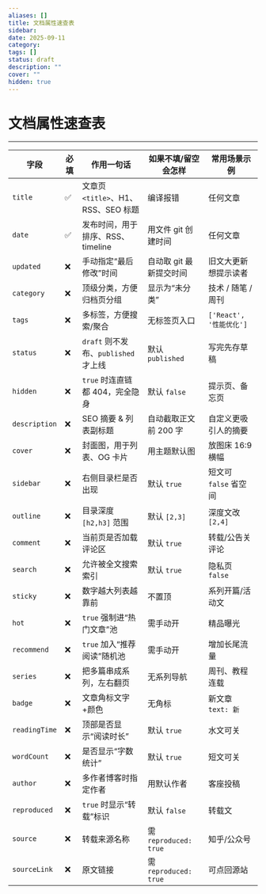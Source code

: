 ```yaml
---
aliases: []
title: 文档属性速查表
sidebar:
date: 2025-09-11
category:
tags: []
status: draft
description: ""
cover: ""
hidden: true
---
```

# 文档属性速查表
---

| 字段            | 必填 | 作用一句话                        | 如果不填/留空会怎样           | 常用场景示例              |
| ------------- | -- | ---------------------------- | -------------------- | ------------------- |
| `title`       | ✅  | 文章页 `<title>`、H1、RSS、SEO 标题  | 编译报错                 | 任何文章                |
| `date`        | ✅  | 发布时间，用于排序、RSS、timeline       | 用文件 git 创建时间         | 任何文章                |
| `updated`     | ❌  | 手动指定“最后修改”时间                 | 自动取 git 最新提交时间       | 旧文大更新想提示读者          |
| `category`    | ❌  | 顶级分类，方便归档页分组                 | 显示为“未分类”             | 技术 / 随笔 / 周刊        |
| `tags`        | ❌  | 多标签，方便搜索/聚合                  | 无标签页入口               | `['React', '性能优化']` |
| `status`      | ❌  | `draft` 则不发布、`published` 才上线 | 默认 `published`       | 写完先存草稿              |
| `hidden`      | ❌  | `true` 时连直链都 404，完全隐身        | 默认 `false`           | 提示页、备忘页             |
| `description` | ❌  | SEO 摘要 & 列表副标题               | 自动截取正文前 200 字        | 自定义更吸引人的摘要          |
| `cover`       | ❌  | 封面图，用于列表、OG 卡片               | 用主题默认图               | 放图床 16:9 横幅         |
| `sidebar`     | ❌  | 右侧目录栏是否出现                    | 默认 `true`            | 短文可 `false` 省空间     |
| `outline`     | ❌  | 目录深度 `[h2,h3]` 范围            | 默认 `[2,3]`           | 深度文改 `[2,4]`        |
| `comment`     | ❌  | 当前页是否加载评论区                   | 默认 `true`            | 转载/公告关评论            |
| `search`      | ❌  | 允许被全文搜索索引                    | 默认 `true`            | 隐私页 `false`         |
| `sticky`      | ❌  | 数字越大列表越靠前                    | 不置顶                  | 系列开篇/活动文            |
| `hot`         | ❌  | `true` 强制进“热门文章”池            | 需手动开                 | 精品曝光                |
| `recommend`   | ❌  | `true` 加入“推荐阅读”随机池           | 需手动开                 | 增加长尾流量              |
| `series`      | ❌  | 把多篇串成系列，左右翻页                 | 无系列导航                | 周刊、教程连载             |
| `badge`       | ❌  | 文章角标文字+颜色                    | 无角标                  | 新文章 `text: 新`       |
| `readingTime` | ❌  | 顶部是否显示“阅读时长”                 | 默认 `true`            | 水文可关                |
| `wordCount`   | ❌  | 是否显示“字数统计”                   | 默认 `true`            | 短文可关                |
| `author`      | ❌  | 多作者博客时指定作者                   | 用默认作者                | 客座投稿                |
| `reproduced`  | ❌  | `true` 时显示“转载”标识             | 默认 `false`           | 转载文                 |
| `source`      | ❌  | 转载来源名称                       | 需 `reproduced: true` | 知乎/公众号              |
| `sourceLink`  | ❌  | 原文链接                         | 需 `reproduced: true` | 可点回源站               |




